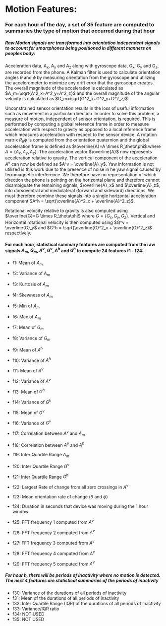 # Motion Features:

### For each hour of the day, a set of 35 feature are computed to summaries the type of motion that occurred during that hour

##### Raw Motion signals are transformed into orientation independent signals to account for smartphones being positioned in different manners on peoples body:

Acceleration data, A<sub>x</sub>, A<sub>y</sub> and A<sub>z</sub> along with gyroscope data, G<sub>x</sub>, G<sub>y</sub> and G<sub>z</sub>, are recorded from the phone. A Kalman filter is used to calculate orientation angles $\theta$ and $\phi$ by measuring orientation from the gyroscope and utilizing the accelerometer to minimize any drift error that the gyroscope creates. The overall magnitude of the acceleration is calculated as $A_m=\sqrt{A^2_x+A^2_y+A^2_z}$ and the overall magnitude of the angular velocity is calculated as $G_m=\sqrt{G^2_x+G^2_y+G^2_z}$

Unconstrained sensor orientation results in the loss of useful information such as movement in a particular direction. In order to solve this problem, a measure of motion, independent of sensor orientation, is required. This is performed by computing a global reference frame in order to measure acceleration with respect to gravity as opposed to a local reference frame which measures acceleration with respect to the sensor device. A rotation matrix $R_\theta\phi$ is computed from the orientation quaternion and the global acceleration frame is defined as $\overline{A}=A \times R_\theta\phi$ where $A=\{A_x,A_y,A_z\}$. The acceleration vector $\overline{A}$ now represents acceleration relative to gravity. The vertical component of the acceleration $A^v$ can now be defined as $A^v = \overline{A}_y$. Yaw information is not utilized is this work due to the presence of noise in he yaw signal caused by ferromagnetic interference. We therefore have no representation of which direction the phone is pointing on the horizontal plane and therefore cannot disambiguate the remaining signals, $\overline{A}_x$ and $\overline{A}_z$, into dorsoventral and mediolateral (forward and sideward) directions. We must therefore combine these signals into a single horizontal acceleration component $A^h = \sqrt{\overline{A}^2_x + \overline{A}^2_z}$.

Rotational velocity relative to gravity is also computed using $\overline{G}=G \times R_\theta\phi$ where $G=\{G_x,G_y,G_z\}$. Vertical and Horizontal rotational velocity is then computed using $G^v = \overline{G}_y$ and $G^h = \sqrt{\overline{G}^2_x + \overline{G}^2_z}$ respectively.

#### For each hour, statistical summary features are computed from the raw signals $A_m$, $G_m$, $A^v$, $G^v$, $A^h$ and $G^h$ to compute 24 features f1 - f24: 

* f1: Mean of $A_m$
* f2: Variance of $A_m$
* f3: Kurtosis of $A_m$
* f4: Skewness of $A_m$
* f5: Min of $A_m$
* f6: Max of $A_m$
* f7: Mean of $G_m$
* f8: Variance of $G_m$
* f9: Mean of $A^h$ 
* f10: Variance of $A^h$
* f11: Mean of $A^v$ 
* f12: Variance of $A^v$
* f13: Mean of $G^h$ 
* f14: Variance of $G^h$
* f15: Mean of $G^v$ 
* f16: Variance of $G^v$
* f17: Correlation between $A^v$ and $A_m$
* f18: Correlation between $A^v$ and $A^h$
* f19: Inter Quartile Range $A_m$
* f20: Inter Quartile Range $G^v$
* f21: Inter Quartile Range $G^h$
* f22: Largest Rate of change from all zero crossings in  $A^v$
* f23: Mean orientation rate of change ($\theta$ and $\phi$)
* f24: Duration in seconds that device was moving during the 1 hour window

* f25: FFT frequency 1 computed from $A^v$
* f26: FFT frequency 2 computed from $A^v$
* f27: FFT frequency 3 computed from $A^v$
* f28: FFT frequency 4 computed from $A^v$
* f29: FFT frequency 5 computed from $A^v$

##### For hour h, there will be periods of inactivity where no motion is detected. The next 4 features are statistical summaries of the periods of inactivity
* f30: Variance of the durations of all periods of inactivity
* f31: Mean of the durations of all periods of inactivity
* f32: Inter Quartile Range (IQR) of the durations of all periods of inactivity
* f33: Variance/IQR ratio
* f34: NOT USED
* f35: NOT USED